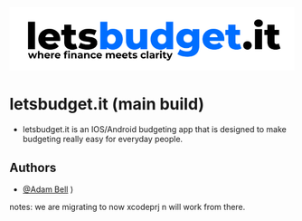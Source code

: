 
![Logo](https://github.com/heliosssssssssss/public-logos/blob/main/chrome_fsX62hDTUF.png?raw=true)


# letsbudget.it (main build)

- letsbudget.it is an IOS/Android budgeting app that is designed to make budgeting really easy for everyday people.  

## Authors

- [@Adam Bell](https://www.github.com/heliosssssssssss)
)

notes:
we are migrating to now xcodeprj n will work from there.
